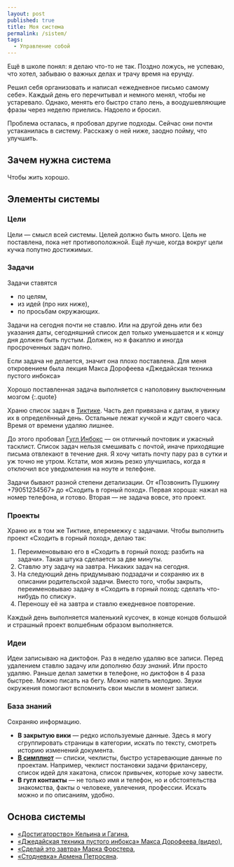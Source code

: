 ```yaml
---
layout: post
published: true
title: Моя система
permalink: /sistem/
tags:
  - Управление собой
---
```

Ещё в школе понял: я делаю что-то не так. Поздно ложусь, не успеваю, что хотел, забываю о важных делах и трачу время на ерунду.

Решил себя организовать и написал «ежедневное письмо самому себе». Каждый день его перечитывал и немного менял, чтобы не устаревало. Однако, менять его быстро стало лень, а воодушевляющие фразы через неделю приелись. Надоело и бросил.

Проблема осталась, я пробовал другие подходы. Сейчас они почти устаканилась в систему. Расскажу о ней ниже, заодно пойму, что улучшить.

## Зачем нужна система

Чтобы жить хорошо.

## Элементы системы

### Цели
Цели — смысл всей системы. Целей должно быть много. Цель не поставлена, пока нет противоположной. Ещё лучше, когда вокруг цели кучка попутно достижимых.

### Задачи
Задачи ставятся

* по целям,
* из идей (про них ниже),
* по просьбам окружающих.

Задачи на сегодня почти не ставлю. Или на другой день или без указания даты, сегодняшний список дел только уменьшается и к концу дня должен быть пустым. Должен, но я факаплю и иногда просроченных задач полно.

Если задача не делается, значит она плохо поставлена. Для меня откровением была лекция Макса Дорофеева «Джедайская техника пустого инбокса»

Хорошо поставленная задача выполняется с наполовину выключенным мозгом
{:.quote}

Храню список задач в [Тиктике](https://ticktick.com/). Часть дел привязана к датам, я увижу их в определённый день. Остальные лежат кучкой и ждут своего часа. Время от времени удаляю лишнее.

До этого пробовал [Гугл Инбокс](inbox.google.com) — он отличный почтовик и ужасный тасклист. Список задач нельзя смешивать с почтой, иначе приходящие письма отвлекают в течение дня. Я хочу читать почту пару раз в сутки и уж точно не утром. Кстати, моя жизнь резко улучшилась, когда я отключил все уведомления на ноуте и телефоне.

Задачи бывают разной степени детализации. От «Позвонить Пушкину +79051234567» до «Сходить в горный поход». Первая хороша: нажал на номер телефона, и готово. Вторая — не задача вовсе, это проект.

### Проекты

Храню их в том же Тиктике, вперемежку с задачами. Чтобы выполнить проект «Сходить в горный поход», делаю так:

1. Переименовываю его в «Сходить в горный поход: разбить на задачи». Такая штука сделается за две минуты.
2. Ставлю эту задачу на завтра. Никаких задач на сегодня.
2. На следующий день придумываю подзадачи и сохраняю их в описании родительской задачи. Вместо того, чтобы закрыть, переименовываю задачу в «Сходить в горный поход: сделать что-нибудь по списку».
3. Переношу её на завтра и ставлю ежедневное повторение.

Каждый день выполняется маленький кусочек, в конце концов большой и страшный проект волшебным образом выполняется.

### Идеи
Идеи записываю на диктофон. Раз в неделю удаляю все записи. Перед удалением ставлю задачу или дополняю *базу знаний*. Или просто удаляю. Раньше делал заметки в телефоне, но диктофон в 4 раза быстрее. Можно писать на бегу. Можно напеть мелодию. Звуки окружения помогают вспомнить свои мысли в момент записи.

### База знаний
Сохраняю информацию.

* **В закрытую вики** — редко используемые данные. Здесь я могу сгруппировать страницы в категории, искать по тексту, смотреть историю изменений документа.
* **[В симплнот](https://simplenote.com/)** — списки, чеклисты, быстро устаревающие данные по проектам. Например, чеклист постановки задачи фрилансеру, список идей для хакатона, список привычек, которые хочу завести.
* **В гугл контакты** — не только имя и телефон, но и обстоятельства знакомства, факты о человеке, увлечения, профессии. Искать можно и по описаниям, удобно.

## Основа системы

* [«Достигаторство» Кельина и Гагина](http://www.gagin.tv/index.php?page=10), 
* [«Джедайская техника пустого инбокса» Макса Дорофеева (видео)](https://www.youtube.com/watch?v=qDEOUKfa5go),
* [«Сделай это завтра» Марка Форстера](https://www.amazon.com/Tomorrow-Other-Secrets-Time-Management-ebook/dp/B00L845MZK/ref=tmm_kin_swatch_0?_encoding=UTF8&qid=&sr=#nav-subnav),
* [«Стодневка» Армена Петросяна](http://interesno.co/book).
